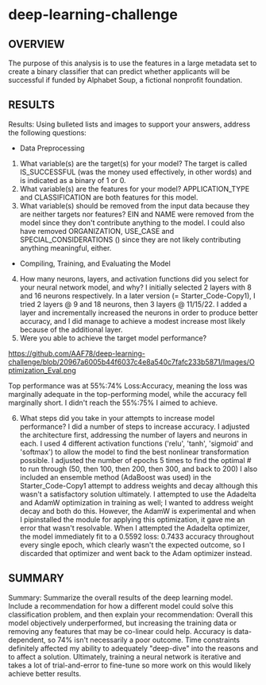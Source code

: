 # deep-learning-challenge

## OVERVIEW

The purpose of this analysis is to use the features in a large metadata set to create a binary classifier that can predict whether applicants will be successful if funded by Alphabet Soup, a fictional nonprofit foundation.

## RESULTS 

Results: Using bulleted lists and images to support your answers, address the following questions:

* Data Preprocessing

1. What variable(s) are the target(s) for your model? The target is called IS_SUCCESSFUL (was the money used effectively, in other words) and is indicated as a binary of 1 or 0.
2. What variable(s) are the features for your model? APPLICATION_TYPE and CLASSIFICATION are both features for this model. 
3. What variable(s) should be removed from the input data because they are neither targets nor features? EIN and NAME were removed from the model since they don't contribute anything to the model. I could also have removed ORGANIZATION, USE_CASE and SPECIAL_CONSIDERATIONS () since they are not likely contributing anything meaningful, either.

* Compiling, Training, and Evaluating the Model

4. How many neurons, layers, and activation functions did you select for your neural network model, and why? I initially selected 2 layers with 8 and 16 neurons respectively. In a later version (= Starter_Code-Copy1), I tried 2 layers @ 9 and 18 neurons, then 3 layers @ 11/15/22. I added a layer and incrementally increased the neurons in order to produce better accuracy, and I did manage to achieve a modest increase most likely because of the additional layer.
5. Were you able to achieve the target model performance? 

https://github.com/AAF78/deep-learning-challenge/blob/20967a6005b44f6037c4e8a540c7fafc233b5871/Images/Optimization_Eval.png

Top performance was at 55%:74% Loss:Accuracy, meaning the loss was marginally adequate in the top-performing model, while the accuracy fell marginally short. I didn't reach the 55%:75% I aimed to achieve.

6. What steps did you take in your attempts to increase model performance? 
I did a number of steps to increase accuracy. I adjusted the architecture first, addressing the number of layers and neurons in each. I used 4 different activation functions ('relu', 'tanh', 'sigmoid' and 'softmax') to allow the model to find the best nonlinear transformation possible. I adjusted the number of epochs 5 times to find the optimal # to run through (50, then 100, then 200, then 300, and back to 200) I also included an ensemble method (AdaBoost was used) in the Starter_Code-Copy1 attempt to address weights and decay although this wasn't a satisfactory solution ultimately. I attempted to use the Adadelta and AdamW optimization in training as well; I wanted to address weight decay and both do this. However, the AdamW is experimental and when I pipinstalled the module for applying this optimization, it gave me an error that wasn't resolvable. When I attempted the Adadelta optimizer, the model immediately fit to a 0.5592 loss: 0.7433 accuracy throughout every single epoch, which clearly wasn't the expected outcome, so I discarded that optimizer and went back to the Adam optimizer instead. 

## SUMMARY
Summary: Summarize the overall results of the deep learning model. Include a recommendation for how a different model could solve this classification problem, and then explain your recommendation:
Overall this model objectively underperformed, but increasing the training data or removing any features that may be co-linear could help. Accuracy is data-dependent, so 74% isn't necessarily a poor outcome. Time constraints definitely affected my ability to adequately "deep-dive" into the reasons and to affect a solution. Ultimately, training a neural network is iterative and takes a lot of trial-and-error to fine-tune so more work on this would likely achieve better results.